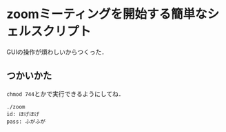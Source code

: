 # zoomミーティングを開始する簡単なシェルスクリプト

GUIの操作が煩わしいからつくった．

## つかいかた

`chmod 744`とかで実行できるようにしてね．

```
./zoom
id: ほげほげ
pass: ふがふが
```

